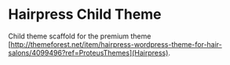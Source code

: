 Hairpress Child Theme
=====================

Child theme scaffold for the premium theme [http://themeforest.net/item/hairpress-wordpress-theme-for-hair-salons/4099496?ref=ProteusThemes](Hairpress).
